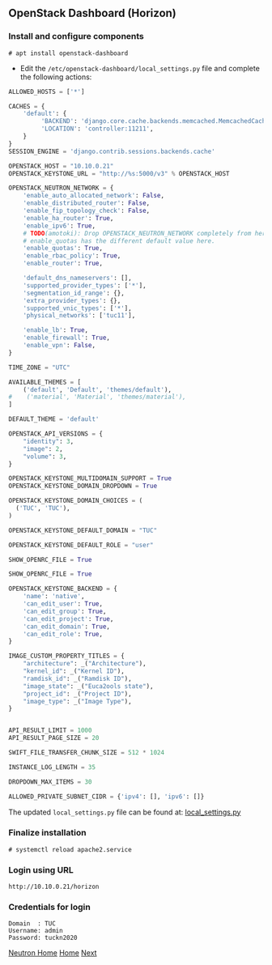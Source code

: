 ## OpenStack Dashboard (Horizon)

### Install and configure components

```
# apt install openstack-dashboard
```

- Edit the ```/etc/openstack-dashboard/local_settings.py``` file and complete the following actions:
```python
ALLOWED_HOSTS = ['*']

CACHES = {
    'default': {
         'BACKEND': 'django.core.cache.backends.memcached.MemcachedCache',
         'LOCATION': 'controller:11211',
    }
}
SESSION_ENGINE = 'django.contrib.sessions.backends.cache'

OPENSTACK_HOST = "10.10.0.21"
OPENSTACK_KEYSTONE_URL = "http://%s:5000/v3" % OPENSTACK_HOST

OPENSTACK_NEUTRON_NETWORK = {
    'enable_auto_allocated_network': False,
    'enable_distributed_router': False,
    'enable_fip_topology_check': False,
    'enable_ha_router': True,
    'enable_ipv6': True,
    # TODO(amotoki): Drop OPENSTACK_NEUTRON_NETWORK completely from here.
    # enable_quotas has the different default value here.
    'enable_quotas': True,
    'enable_rbac_policy': True,
    'enable_router': True,

    'default_dns_nameservers': [],
    'supported_provider_types': ['*'],
    'segmentation_id_range': {},
    'extra_provider_types': {},
    'supported_vnic_types': ['*'],
    'physical_networks': ['tuc11'],

    'enable_lb': True,
    'enable_firewall': True,
    'enable_vpn': False,
}

TIME_ZONE = "UTC"

AVAILABLE_THEMES = [
    ('default', 'Default', 'themes/default'),
#    ('material', 'Material', 'themes/material'),
]

DEFAULT_THEME = 'default'

OPENSTACK_API_VERSIONS = {
    "identity": 3,
    "image": 2,
    "volume": 3,
}

OPENSTACK_KEYSTONE_MULTIDOMAIN_SUPPORT = True
OPENSTACK_KEYSTONE_DOMAIN_DROPDOWN = True

OPENSTACK_KEYSTONE_DOMAIN_CHOICES = (
  ('TUC', 'TUC'),
)

OPENSTACK_KEYSTONE_DEFAULT_DOMAIN = "TUC"

OPENSTACK_KEYSTONE_DEFAULT_ROLE = "user"

SHOW_OPENRC_FILE = True

SHOW_OPENRC_FILE = True

OPENSTACK_KEYSTONE_BACKEND = {
    'name': 'native',
    'can_edit_user': True,
    'can_edit_group': True,
    'can_edit_project': True,
    'can_edit_domain': True,
    'can_edit_role': True,
}

IMAGE_CUSTOM_PROPERTY_TITLES = {
    "architecture": _("Architecture"),
    "kernel_id": _("Kernel ID"),
    "ramdisk_id": _("Ramdisk ID"),
    "image_state": _("Euca2ools state"),
    "project_id": _("Project ID"),
    "image_type": _("Image Type"),
}


API_RESULT_LIMIT = 1000
API_RESULT_PAGE_SIZE = 20

SWIFT_FILE_TRANSFER_CHUNK_SIZE = 512 * 1024

INSTANCE_LOG_LENGTH = 35

DROPDOWN_MAX_ITEMS = 30

ALLOWED_PRIVATE_SUBNET_CIDR = {'ipv4': [], 'ipv6': []}

```
The updated ```local_settings.py``` file can be found at: [local_settings.py](local_settings.py)

### Finalize installation

```
# systemctl reload apache2.service
```

### Login using URL
```
http://10.10.0.21/horizon
```

### Credentials for login
```
Domain  : TUC
Username: admin
Password: tuckn2020
```

[Neutron Home](../neutron.md#neutron-networking-service)
[Home](../../README.md#install-openstack-services)
[Next](../create-vm.md#create-vms-on-cli)